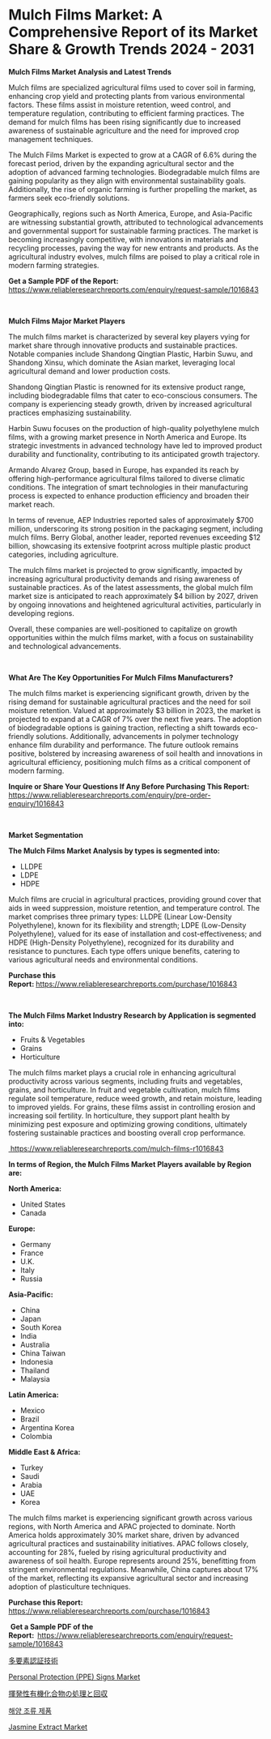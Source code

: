 <p><h1>Mulch Films Market: A Comprehensive Report of its Market Share & Growth Trends 2024 - 2031</h1></p><p><strong>Mulch Films Market Analysis and Latest Trends</strong></p>
<p><p>Mulch films are specialized agricultural films used to cover soil in farming, enhancing crop yield and protecting plants from various environmental factors. These films assist in moisture retention, weed control, and temperature regulation, contributing to efficient farming practices. The demand for mulch films has been rising significantly due to increased awareness of sustainable agriculture and the need for improved crop management techniques. </p><p>The Mulch Films Market is expected to grow at a CAGR of 6.6% during the forecast period, driven by the expanding agricultural sector and the adoption of advanced farming technologies. Biodegradable mulch films are gaining popularity as they align with environmental sustainability goals. Additionally, the rise of organic farming is further propelling the market, as farmers seek eco-friendly solutions. </p><p>Geographically, regions such as North America, Europe, and Asia-Pacific are witnessing substantial growth, attributed to technological advancements and governmental support for sustainable farming practices. The market is becoming increasingly competitive, with innovations in materials and recycling processes, paving the way for new entrants and products. As the agricultural industry evolves, mulch films are poised to play a critical role in modern farming strategies.</p></p>
<p><strong>Get a Sample PDF of the Report:&nbsp;</strong> <a href="https://www.reliableresearchreports.com/enquiry/request-sample/1016843">https://www.reliableresearchreports.com/enquiry/request-sample/1016843</a></p>
<p>&nbsp;</p>
<p><strong>Mulch Films Major Market Players</strong></p>
<p><p>The mulch films market is characterized by several key players vying for market share through innovative products and sustainable practices. Notable companies include Shandong Qingtian Plastic, Harbin Suwu, and Shandong Xinsu, which dominate the Asian market, leveraging local agricultural demand and lower production costs. </p><p>Shandong Qingtian Plastic is renowned for its extensive product range, including biodegradable films that cater to eco-conscious consumers. The company is experiencing steady growth, driven by increased agricultural practices emphasizing sustainability. </p><p>Harbin Suwu focuses on the production of high-quality polyethylene mulch films, with a growing market presence in North America and Europe. Its strategic investments in advanced technology have led to improved product durability and functionality, contributing to its anticipated growth trajectory.</p><p>Armando Alvarez Group, based in Europe, has expanded its reach by offering high-performance agricultural films tailored to diverse climatic conditions. The integration of smart technologies in their manufacturing process is expected to enhance production efficiency and broaden their market reach.</p><p>In terms of revenue, AEP Industries reported sales of approximately $700 million, underscoring its strong position in the packaging segment, including mulch films. Berry Global, another leader, reported revenues exceeding $12 billion, showcasing its extensive footprint across multiple plastic product categories, including agriculture.</p><p>The mulch films market is projected to grow significantly, impacted by increasing agricultural productivity demands and rising awareness of sustainable practices. As of the latest assessments, the global mulch film market size is anticipated to reach approximately $4 billion by 2027, driven by ongoing innovations and heightened agricultural activities, particularly in developing regions. </p><p>Overall, these companies are well-positioned to capitalize on growth opportunities within the mulch films market, with a focus on sustainability and technological advancements.</p></p>
<p>&nbsp;</p>
<p><strong>What Are The Key Opportunities For Mulch Films Manufacturers?</strong></p>
<p><p>The mulch films market is experiencing significant growth, driven by the rising demand for sustainable agricultural practices and the need for soil moisture retention. Valued at approximately $3 billion in 2023, the market is projected to expand at a CAGR of 7% over the next five years. The adoption of biodegradable options is gaining traction, reflecting a shift towards eco-friendly solutions. Additionally, advancements in polymer technology enhance film durability and performance. The future outlook remains positive, bolstered by increasing awareness of soil health and innovations in agricultural efficiency, positioning mulch films as a critical component of modern farming.</p></p>
<p><strong>Inquire or Share Your Questions If Any Before Purchasing This Report:</strong> <a href="https://www.reliableresearchreports.com/enquiry/pre-order-enquiry/1016843">https://www.reliableresearchreports.com/enquiry/pre-order-enquiry/1016843</a></p>
<p>&nbsp;</p>
<p><strong>Market Segmentation</strong></p>
<p><strong>The Mulch Films Market Analysis by types is segmented into:</strong></p>
<p><ul><li>LLDPE</li><li>LDPE</li><li>HDPE</li></ul></p>
<p><p>Mulch films are crucial in agricultural practices, providing ground cover that aids in weed suppression, moisture retention, and temperature control. The market comprises three primary types: LLDPE (Linear Low-Density Polyethylene), known for its flexibility and strength; LDPE (Low-Density Polyethylene), valued for its ease of installation and cost-effectiveness; and HDPE (High-Density Polyethylene), recognized for its durability and resistance to punctures. Each type offers unique benefits, catering to various agricultural needs and environmental conditions.</p></p>
<p><strong>Purchase this Report:&nbsp;</strong><a href="https://www.reliableresearchreports.com/purchase/1016843">https://www.reliableresearchreports.com/purchase/1016843</a></p>
<p>&nbsp;</p>
<p><strong>The Mulch Films Market Industry Research by Application is segmented into:</strong></p>
<p><ul><li>Fruits & Vegetables</li><li>Grains</li><li>Horticulture</li></ul></p>
<p><p>The mulch films market plays a crucial role in enhancing agricultural productivity across various segments, including fruits and vegetables, grains, and horticulture. In fruit and vegetable cultivation, mulch films regulate soil temperature, reduce weed growth, and retain moisture, leading to improved yields. For grains, these films assist in controlling erosion and increasing soil fertility. In horticulture, they support plant health by minimizing pest exposure and optimizing growing conditions, ultimately fostering sustainable practices and boosting overall crop performance.</p></p>
<p><a href="https://www.reliableresearchreports.com/mulch-films-r1016843">&nbsp;https://www.reliableresearchreports.com/mulch-films-r1016843</a></p>
<p><strong>In terms of Region, the Mulch Films Market Players available by Region are:</strong></p>
<p>
    <p> <strong> North America: </strong>
        <ul>
            <li>United States</li>
            <li>Canada</li>
        </ul>
        </p> 
    <p> <strong> Europe: </strong>
        <ul>
            <li>Germany</li>
            <li>France</li>
            <li>U.K.</li>
            <li>Italy</li>
            <li>Russia</li>
        </ul>
        </p> 
    <p> <strong> Asia-Pacific: </strong>
        <ul>
            <li>China</li>
            <li>Japan</li>
            <li>South Korea</li>
            <li>India</li>
            <li>Australia</li>
            <li>China Taiwan</li>
            <li>Indonesia</li>
            <li>Thailand</li>
            <li>Malaysia</li>
        </ul>
        </p> 
    <p> <strong> Latin America: </strong>
        <ul>
            <li>Mexico</li>
            <li>Brazil</li>
            <li>Argentina Korea</li>
            <li>Colombia</li>
        </ul>
        </p> 
    <p> <strong> Middle East & Africa: </strong>
        <ul>
            <li>Turkey</li>
            <li>Saudi</li>
            <li>Arabia</li>
            <li>UAE</li>
            <li>Korea</li>
        </ul>
    </p>
    </p>
<p><p>The mulch films market is experiencing significant growth across various regions, with North America and APAC projected to dominate. North America holds approximately 30% market share, driven by advanced agricultural practices and sustainability initiatives. APAC follows closely, accounting for 28%, fueled by rising agricultural productivity and awareness of soil health. Europe represents around 25%, benefitting from stringent environmental regulations. Meanwhile, China captures about 17% of the market, reflecting its expansive agricultural sector and increasing adoption of plasticulture techniques.</p></p>
<p><strong>Purchase this Report: </strong><a href="https://www.reliableresearchreports.com/purchase/1016843">https://www.reliableresearchreports.com/purchase/1016843</a></p>
<p>&nbsp;<strong>Get a Sample PDF of the Report:&nbsp;&nbsp;</strong><a href="https://www.reliableresearchreports.com/enquiry/request-sample/1016843">https://www.reliableresearchreports.com/enquiry/request-sample/1016843</a></p>
<p><strong></strong></p>
<p><p><a href="https://medium.com/@mm14022023/multi-factor-authentication-technology-market-%E3%81%AF-%E3%82%B3%E3%82%B9%E3%83%88%E7%AE%A1%E7%90%86%E3%81%A8%E5%8A%B9%E7%8E%87%E5%90%91%E4%B8%8A%E3%82%92%E5%84%AA%E5%85%88%E3%81%97%E3%81%BE%E3%81%99-%E3%81%95%E3%82%89%E3%81%AB-%E5%A0%B1%E5%91%8A%E6%9B%B8%E3%81%AF%E5%B8%82%E5%A0%B4%E3%81%AE%E9%9C%80%E8%A6%81%E9%9D%A2%E3%81%A8%E4%BE%9B%E7%B5%A6%E9%9D%A2%E3%81%AE%E4%B8%A1%E6%96%B9%E3%82%92%E3%82%AB%E3%83%90%E3%83%BC%E3%81%97%E3%81%A6%E3%81%84%E3%81%BE%E3%81%99-84565ef91cfe">多要素認証技術</a></p><p><a href="https://github.com/jordond5lezama/Market-Research-Report-List-1/blob/main/personal-protection-ppe-signs-market.md">Personal Protection (PPE) Signs Market</a></p><p><a href="https://medium.com/@nonabeer1935/voc-treatment-recovery-market-%E3%81%AF-%E3%82%B3%E3%82%B9%E3%83%88%E7%AE%A1%E7%90%86%E3%81%A8%E5%8A%B9%E7%8E%87%E5%90%91%E4%B8%8A%E3%82%92%E5%84%AA%E5%85%88%E3%81%97%E3%81%BE%E3%81%99-%E3%81%95%E3%82%89%E3%81%AB-%E5%A0%B1%E5%91%8A%E6%9B%B8%E3%81%AF%E5%B8%82%E5%A0%B4%E3%81%AE%E9%9C%80%E8%A6%81%E9%9D%A2%E3%81%A8%E4%BE%9B%E7%B5%A6%E9%9D%A2%E3%81%AE%E4%B8%A1%E6%96%B9%E3%82%92%E3%82%AB%E3%83%90%E3%83%BC%E3%81%97%E3%81%A6%E3%81%84%E3%81%BE%E3%81%99-voc-treatment-3601f284f26f">揮発性有機化合物の処理と回収</a></p><p><a href="https://medium.com/@zacharyscthmitt4465/%ED%95%B4%EC%96%91-%EC%A1%B0%EB%A5%98-%EC%A0%9C%ED%92%88-%EC%8B%9C%EC%9E%A5%EC%9D%98-%EC%84%B1%EC%9E%A5-%EB%8F%99%EC%9D%B8%EC%9D%80-%EB%AC%B4%EC%97%87%EC%9D%B8%EA%B0%80%EC%9A%94-%EC%A0%9C%ED%92%88-%EC%9D%91%EC%9A%A9-%EB%B6%84%EC%95%BC-%EB%B0%8F-%EC%A7%80%EC%97%AD%EC%97%90-%EB%8C%80%ED%95%9C-%ED%8F%AC%EA%B4%84%EC%A0%81%EC%9D%B8-%EC%97%B0%EA%B5%AC-2024-2031-de7e0b1bdc96">해양 조류 제품</a></p><p><a href="https://medium.com/@nettieboyle87/the-jasmine-extract-market-has-witnessed-significant-growth-in-recent-years-and-this-trend-is-c5598a772f13">Jasmine Extract Market</a></p></p>